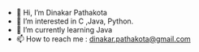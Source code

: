 - 👋 Hi, I’m Dinakar Pathakota
- 👀 I’m interested in C ,Java, Python.
- 🌱 I’m currently learning Java
- 📫 How to reach me : dinakar.pathakota@gmail.com

<!---
ASH04DP/ASH04DP is a ✨ special ✨ repository because its `README.md` (this file) appears on your GitHub profile.
You can click the Preview link to take a look at your changes.
--->
